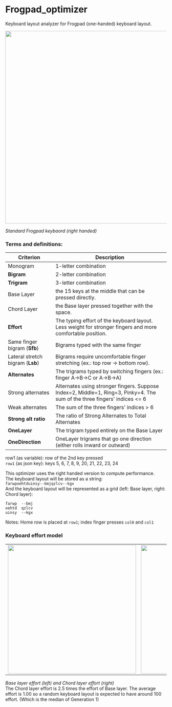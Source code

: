 # Frogpad_optimizer
Keyboard layout analyzer for Frogpad (one-handed) keyboard layout. <br>

<img src="https://github.com/Waterdragen/Frogpad_optimizer/blob/main/images/frogpad_right_hand_keyboard.png" width="600">

*Standard Frogpad keybaord (right handed)* <br>

### Terms and definitions:

| Criterion | Description |
| --------- | ----------- |
| Monogram | 1-letter combination |
| **Bigram** | 2-letter combination |
| **Trigram** | 3-letter combination |
| Base Layer | the 15 keys at the middle that can be pressed directly. |
| Chord Layer | the Base layer pressed together with the space. |
| **Effort** | The typing effort of the keyboard layout. Less weight for stronger fingers and more comfortable position. |
| Same finger bigram (**Sfb**) | Bigrams typed with the same finger |
| Lateral stretch bigram (**Lsb**) | Bigrams require uncomfortable finger stretching (ex.: top row -> bottom row). |
| **Alternates** | The trigrams typed by switching fingers (ex.: finger A->B->C or A->B->A) |
| Strong alternates | Alternates using stronger fingers. Suppose Index=2, Middle=1, Ring=3, Pinky=4. The sum of the three fingers' indices <= 6 |
| Weak alternates | The sum of the three fingers' indices > 6 |
| **Strong alt ratio** | The ratio of Strong Alternates to Total Alternates |
| **OneLayer** | The trigram typed entirely on the Base Layer |
| **OneDirection** | OneLayer trigrams that go one direction (either rolls inward or outward) |


row1 (as variable): row of the 2nd key pressed  <br>
`row1` (as json key): keys 5, 6, 7, 8, 9, 20, 21, 22, 23, 24  <br>

This optimizer uses the right handed version to compute performance.  <br>
The keyboard layout will be stored as a string:  <br>
`farwpoehtduinsy--bmjqzlcv--kgx`  <br>
And the keyboard layout will be represented as a grid (left: Base layer, right: Chord layer):  <br>
```
farwp  --bmj
oehtd  qzlcv
uinsy  --kgx
```
Notes: Home row is placed at `row1`; index finger presses `col0` and `col1`

<h3>Keyboard effort model</h3>

<table>
  <tr>
    <td valign="top"><img src="https://github.com/Waterdragen/Frogpad_optimizer/blob/main/images/keyboard_effort_model_a.png" width="400">
    <td valign="top"><img src="https://github.com/Waterdragen/Frogpad_optimizer/blob/main/images/keyboard_effort_model_b.png" width="400">
  </tr>
</table>

*Base layer effort (left) and Chord layer effort (right)*  <br>
The Chord layer effort is 2.5 times the effort of Base layer. The average effort is 1.00 so a random keyboard layout is expected to have around 100 effort. (Which is the median of Generation 1)
